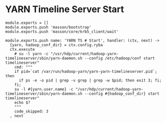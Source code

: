 
# YARN Timeline Server Start

    module.exports = []
    module.exports.push 'masson/bootstrap'
    module.exports.push 'masson/core/krb5_client/wait'

    module.exports.push name: 'YARN TS # Start', handler: (ctx, next) ->
      {yarn, hadoop_conf_dir} = ctx.config.ryba
      ctx.execute
        # su -l yarn -c "/usr/hdp/current/hadoop-yarn-timelineserver/sbin/yarn-daemon.sh --config /etc/hadoop/conf start timelineserver"
        cmd: """
        if pid=`cat /var/run/hadoop-yarn/yarn-yarn-timelineserver.pid`; then
          if ps -e -o pid | grep -v grep | grep -w $pid; then exit 3; fi; 
        fi;
        su -l #{yarn.user.name} -c "/usr/hdp/current/hadoop-yarn-timelineserver/sbin/yarn-daemon.sh --config #{hadoop_conf_dir} start timelineserver"
        echo $?
        """
        code_skipped: 3
      , next
